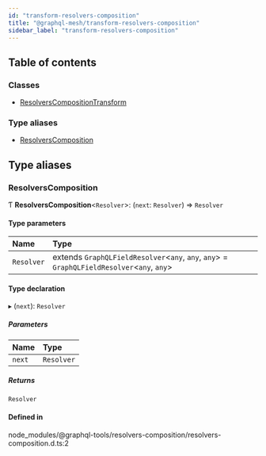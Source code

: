 ```yaml
---
id: "transform-resolvers-composition"
title: "@graphql-mesh/transform-resolvers-composition"
sidebar_label: "transform-resolvers-composition"
---
```


## Table of contents

### Classes

- [ResolversCompositionTransform](/docs/api/classes/transforms_resolvers_composition_src.ResolversCompositionTransform)

### Type aliases

- [ResolversComposition](transforms_resolvers_composition_src#resolverscomposition)

## Type aliases

### ResolversComposition

Ƭ **ResolversComposition**<`Resolver`\>: (`next`: `Resolver`) => `Resolver`

#### Type parameters

| Name | Type |
| :------ | :------ |
| `Resolver` | extends `GraphQLFieldResolver`<`any`, `any`, `any`\> = `GraphQLFieldResolver`<`any`, `any`\> |

#### Type declaration

▸ (`next`): `Resolver`

##### Parameters

| Name | Type |
| :------ | :------ |
| `next` | `Resolver` |

##### Returns

`Resolver`

#### Defined in

node_modules/@graphql-tools/resolvers-composition/resolvers-composition.d.ts:2
